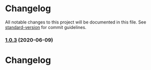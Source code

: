 # Changelog

All notable changes to this project will be documented in this file. See [standard-version](https://github.com/conventional-changelog/standard-version) for commit guidelines.

### [1.0.3](https://github.com/mayrop/honk-action/compare/v1.0.2...v1.0.3) (2020-06-09)

# Changelog
